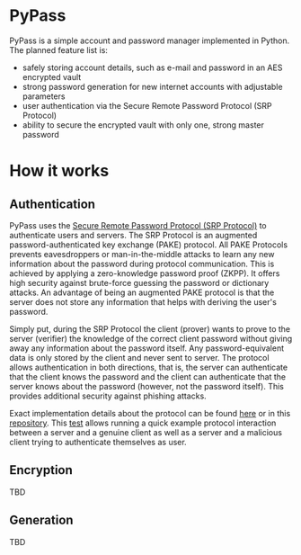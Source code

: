 # PyPass
PyPass is a simple account and password manager implemented in Python. The planned feature list is:

* safely storing account details, such as e-mail and password in an AES encrypted vault
* strong password generation for new internet accounts with adjustable parameters
* user authentication via the Secure Remote Password Protocol (SRP Protocol)
* ability to secure the encrypted vault with only one, strong master password

# How it works
## Authentication
PyPass uses the [Secure Remote Password Protocol (SRP Protocol)](https://en.wikipedia.org/wiki/Secure_Remote_Password_protocol) 
to authenticate users and servers. The SRP Protocol is an augmented password-authenticated key exchange (PAKE) protocol.
All PAKE Protocols prevents eavesdroppers or man-in-the-middle attacks to learn any new information about
the password during protocol communication. This is achieved by applying a zero-knowledge password proof (ZKPP).
It offers high security against brute-force guessing the password or dictionary attacks.
An advantage of being an augmented PAKE protocol is that the server does not store any information that helps with deriving
the user's password.

Simply put, during the SRP Protocol the client (prover) wants to prove to the server (verifier) the knowledge of the
correct client password without giving away any information about the password itself. Any password-equivalent data is
only stored by the client and never sent to server. The protocol allows authentication in both directions, that is, the
server can authenticate that the client knows the password and the client can authenticate that the server knows about the
password (however, not the password itself). This provides additional security against phishing attacks.

Exact implementation details about the protocol can be found [here](https://en.wikipedia.org/wiki/Secure_Remote_Password_protocol)
or in this [repository](../src/authentication/). This [test](../src/authentication/test.py) allows running a quick example protocol interaction
between a server and a genuine client as well as a server and a malicious client trying to authenticate themselves as user.

## Encryption
TBD

## Generation
TBD